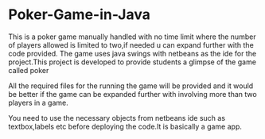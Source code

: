 # Poker-Game-in-Java
This is a poker game manually handled with no time limit where the number of players allowed is limited to two,if needed u can expand further with 
the code provided.
The game uses java swings with netbeans as the ide for the project.This project is developed to provide students a glimpse of the game called poker

All the required files for the running the game will be provided and it would be better if the game can be expanded further with involving more than
two players in a game.

You need to use the necessary objects from netbeans ide such as textbox,labels etc before deploying the code.It  is basically a game app.
